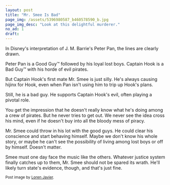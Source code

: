 ```yaml
---
layout: post
title: "Mr. Smee Is Bad"
page_img: /assets/5396980587_b460578590_b.jpg
page_img_desc: "Look at this delightful murderer."
no_ad: 1
draft: 
---
```


In Disney's interpretation of J. M. Barrie's Peter Pan, the lines are clearly drawn.

Peter Pan is a Good Guy™ followed by his loyal lost boys. Captain Hook is a Bad Guy™ with his horde of evil pirates.

But Captain Hook's first mate Mr. Smee is just silly. He's always causing hijinx for Hook, even when Pan isn't using him to trip up Hook's plans.

Still, he is a bad guy. He supports Captain Hook's evil, often playing a pivotal role.

You get the impression that he doesn't really know what he's doing among a crew of pirates. But he never tries to get out. We never see the idea cross his mind, even if he doesn't buy into all the bloody mess of piracy.

Mr. Smee could throw in his lot with the good guys. He could clear his conscience and start behaving himself. Maybe we don't know his whole story, or maybe he can't see the possibility of living among lost boys or off by himself. Doesn't matter.

Smee must one day face the music like the others. Whatever justice system finally catches up to them, Mr. Smee should not be spared its wrath. He'll likely turn state's evidence, though, and that's just fine.

<small>Post image by <a href="https://www.flickr.com/photos/lorenjavier/5396980587">Loren Javier</a>.</small>
